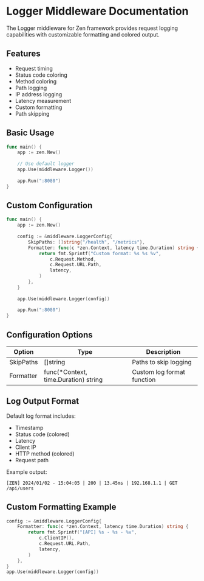 # Logger Middleware Documentation

The Logger middleware for Zen framework provides request logging capabilities with customizable formatting and colored output.

## Features

- Request timing
- Status code coloring
- Method coloring
- Path logging
- IP address logging
- Latency measurement
- Custom formatting
- Path skipping

## Basic Usage

```go
func main() {
    app := zen.New()
    
    // Use default logger
    app.Use(middleware.Logger())
    
    app.Run(":8080")
}
```

## Custom Configuration

```go
func main() {
    app := zen.New()
    
    config := &middleware.LoggerConfig{
        SkipPaths: []string{"/health", "/metrics"},
        Formatter: func(c *zen.Context, latency time.Duration) string {
            return fmt.Sprintf("Custom format: %s %s %v",
                c.Request.Method,
                c.Request.URL.Path,
                latency,
            )
        },
    }
    
    app.Use(middleware.Logger(config))
    
    app.Run(":8080")
}
```

## Configuration Options

| Option | Type | Description |
|--------|------|-------------|
| SkipPaths | []string | Paths to skip logging |
| Formatter | func(*Context, time.Duration) string | Custom log format function |

## Log Output Format

Default log format includes:
- Timestamp
- Status code (colored)
- Latency
- Client IP
- HTTP method (colored)
- Request path

Example output:
```
[ZEN] 2024/01/02 - 15:04:05 | 200 | 13.45ms | 192.168.1.1 | GET /api/users
```

## Custom Formatting Example

```go
config := &middleware.LoggerConfig{
    Formatter: func(c *zen.Context, latency time.Duration) string {
        return fmt.Sprintf("[API] %s - %s - %v",
            c.ClientIP(),
            c.Request.URL.Path,
            latency,
        )
    },
}
app.Use(middleware.Logger(config))
```